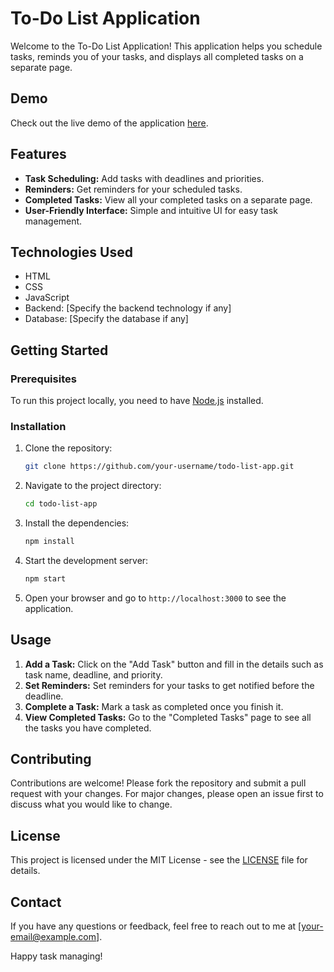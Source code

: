 # To-Do List Application

Welcome to the To-Do List Application! This application helps you schedule tasks, reminds you of your tasks, and displays all completed tasks on a separate page.

## Demo

Check out the live demo of the application [here](https://to-do-kk.netlify.app/).

## Features

- **Task Scheduling:** Add tasks with deadlines and priorities.
- **Reminders:** Get reminders for your scheduled tasks.
- **Completed Tasks:** View all your completed tasks on a separate page.
- **User-Friendly Interface:** Simple and intuitive UI for easy task management.

## Technologies Used

- HTML
- CSS
- JavaScript
- Backend: [Specify the backend technology if any]
- Database: [Specify the database if any]

## Getting Started

### Prerequisites

To run this project locally, you need to have [Node.js](https://nodejs.org/en/) installed.

### Installation

1. Clone the repository:
    ```sh
    git clone https://github.com/your-username/todo-list-app.git
    ```
2. Navigate to the project directory:
    ```sh
    cd todo-list-app
    ```
3. Install the dependencies:
    ```sh
    npm install
    ```
4. Start the development server:
    ```sh
    npm start
    ```
5. Open your browser and go to `http://localhost:3000` to see the application.

## Usage

1. **Add a Task:** Click on the "Add Task" button and fill in the details such as task name, deadline, and priority.
2. **Set Reminders:** Set reminders for your tasks to get notified before the deadline.
3. **Complete a Task:** Mark a task as completed once you finish it.
4. **View Completed Tasks:** Go to the "Completed Tasks" page to see all the tasks you have completed.

## Contributing

Contributions are welcome! Please fork the repository and submit a pull request with your changes. For major changes, please open an issue first to discuss what you would like to change.

## License

This project is licensed under the MIT License - see the [LICENSE](LICENSE) file for details.

## Contact

If you have any questions or feedback, feel free to reach out to me at [your-email@example.com].

Happy task managing!

